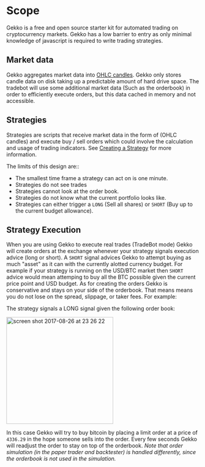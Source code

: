 # Scope

Gekko is a free and open source starter kit for automated trading on cryptocurrency markets. Gekko has a low barrier to entry as only minimal knowledge of javascript is required to write trading strategies.

## Market data

Gekko aggregates market data into [OHLC candles](https://en.wikipedia.org/wiki/Open-high-low-close_chart). Gekko only stores candle data on disk taking up a predictable amount of hard drive space. The tradebot will use some additional market data (Such as the orderbook) in order to efficiently execute orders, but this data cached in memory and not accessible.

## Strategies

Strategies are scripts that receive market data in the form of (OHLC candles) and execute buy / sell orders which could involve the calculation and usage of trading indicators. See [Creating a Strategy](../strategies/creating_a_strategy.html) for more information.

The limits of this design are::

- The smallest time frame a strategy can act on is one minute.
- Strategies do not see trades
- Strategies cannot look at the order book.
- Strategies do not know what the current portfolio looks like.
- Strategies can either trigger a `LONG` (Sell all shares) or `SHORT` (Buy up to the current budget allowance).

## Strategy Execution

When you are using Gekko to execute real trades (TradeBot mode) Gekko will create orders at the exchange whenever your strategy signals execution advice (long or short). A `SHORT` signal advices Gekko to attempt buying as much "asset" as it can with the currently alotted currency budget. For example if your strategy is running on the USD/BTC market then `SHORT` advice would mean attemping to buy all the BTC possible given the current price point and USD budget. As for creating the orders Gekko is conservative and stays on your side of the orderbook.  That means means you do not lose on the spread, slippage, or taker fees. For example:

The strategy signals a LONG signal given the following order book:

<img width="279" alt="screen shot 2017-08-26 at 23 26 22" src="https://user-images.githubusercontent.com/969743/29745564-0bb096a6-8ab6-11e7-8bdb-12a6c0274482.png">

In this case Gekko will try to buy bitcoin by placing a limit order at a price of `4336.29` in the hope someone sells into the order. Every few seconds Gekko will readjust the order to stay on top of the orderbook. *Note that order simulation (in the paper trader and backtester) is handled differently, since the orderbook is not used in the simulation.*
